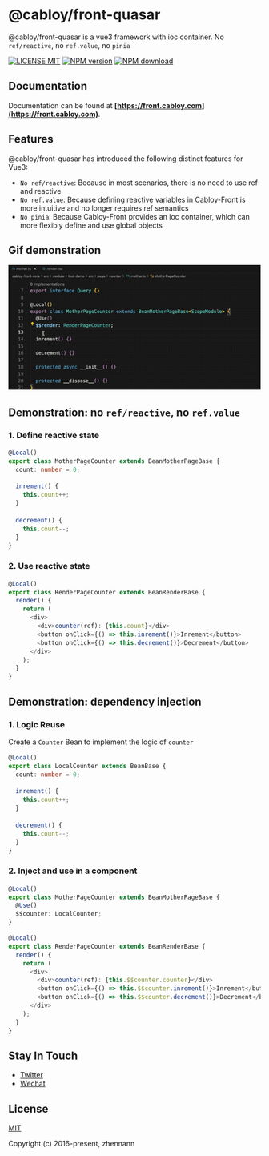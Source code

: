 # @cabloy/front-quasar

@cabloy/front-quasar is a vue3 framework with ioc container. No `ref/reactive`, no `ref.value`, no `pinia`

[![LICENSE MIT][license-image]][license-url]
[![NPM version][npm-image]][npm-url]
[![NPM download][download-image]][download-url]

[license-image]: https://img.shields.io/badge/license-MIT-blue.svg
[license-url]: https://github.com/cabloy/cabloy-front/blob/master/LICENSE
[npm-image]: https://img.shields.io/npm/v/@cabloy/front-quasar.svg?style=flat-square
[npm-url]: https://npmjs.com/package/@cabloy/front-quasar
[download-image]: https://img.shields.io/npm/dm/@cabloy/front-quasar?color=orange&label=npm%20downloads
[download-url]: https://npmjs.com/package/@cabloy/front-quasar

## Documentation

Documentation can be found at **[https://front.cabloy.com](https://front.cabloy.com)**.

## Features

@cabloy/front-quasar has introduced the following distinct features for Vue3:

- `No ref/reactive`: Because in most scenarios, there is no need to use ref and reactive
- `No ref.value`: Because defining reactive variables in Cabloy-Front is more intuitive and no longer requires ref semantics
- `No pinia`: Because Cabloy-Front provides an ioc container, which can more flexibly define and use global objects

## Gif demonstration

![No ref/reactive](../cabloy-docs/assets/img/state-no-ref-reactive.gif)

## Demonstration: no `ref/reactive`, no `ref.value`

### 1. Define reactive state

```typescript
@Local()
export class MotherPageCounter extends BeanMotherPageBase {
  count: number = 0;

  inrement() {
    this.count++;
  }

  decrement() {
    this.count--;
  }
}
```

### 2. Use reactive state

```typescript
@Local()
export class RenderPageCounter extends BeanRenderBase {
  render() {
    return (
      <div>
        <div>counter(ref): {this.count}</div>
        <button onClick={() => this.inrement()}>Inrement</button>
        <button onClick={() => this.decrement()}>Decrement</button>
      </div>
    );
  }
}
```

## Demonstration: dependency injection

### 1. Logic Reuse

Create a `Counter` Bean to implement the logic of `counter`

```typescript
@Local()
export class LocalCounter extends BeanBase {
  count: number = 0;

  inrement() {
    this.count++;
  }

  decrement() {
    this.count--;
  }
}
```

### 2. Inject and use in a component

```typescript
@Local()
export class MotherPageCounter extends BeanMotherPageBase {
  @Use()
  $$counter: LocalCounter;
}
```

```typescript
@Local()
export class RenderPageCounter extends BeanRenderBase {
  render() {
    return (
      <div>
        <div>counter(ref): {this.$$counter.counter}</div>
        <button onClick={() => this.$$counter.inrement()}>Inrement</button>
        <button onClick={() => this.$$counter.decrement()}>Decrement</button>
      </div>
    );
  }
}
```

## Stay In Touch

- [Twitter](https://twitter.com/zhennann2024)
- [Wechat](./cabloy-docs/zh/assets/img/wx-zhennann.jpg)

## License

[MIT](./LICENSE)

Copyright (c) 2016-present, zhennann
